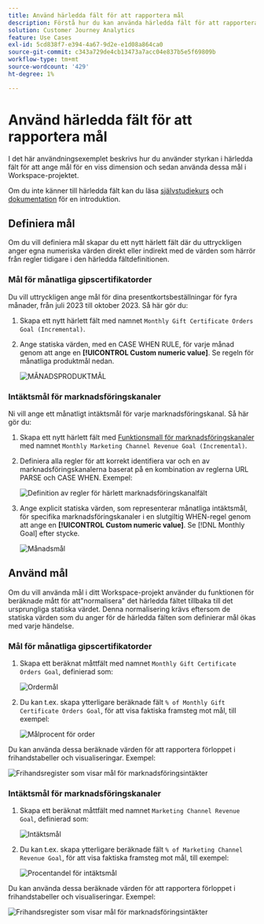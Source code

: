 ```yaml
---
title: Använd härledda fält för att rapportera mål
description: Förstå hur du kan använda härledda fält för att rapportera mål i dina Workspace-projekt.
solution: Customer Journey Analytics
feature: Use Cases
exl-id: 5cd838f7-e394-4a67-9d2e-e1d08a864ca0
source-git-commit: c343a729de4cb13473a7acc04e837b5e5f69809b
workflow-type: tm+mt
source-wordcount: '429'
ht-degree: 1%

---
```


# Använd härledda fält för att rapportera mål

I det här användningsexemplet beskrivs hur du använder styrkan i härledda fält för att ange mål för en viss dimension och sedan använda dessa mål i Workspace-projektet.

Om du inte känner till härledda fält kan du läsa [självstudiekurs](https://experienceleague.adobe.com/docs/customer-journey-analytics-learn/tutorials/data-views/derived-fields-in-cja.html?lang=en) och [dokumentation](../data-views/derived-fields/derived-fields.md) för en introduktion.


## Definiera mål

Om du vill definiera mål skapar du ett nytt härlett fält där du uttryckligen anger egna numeriska värden direkt eller indirekt med de värden som härrör från regler tidigare i den härledda fältdefinitionen.


### Mål för månatliga gipscertifikatorder

Du vill uttryckligen ange mål för dina presentkortsbeställningar för fyra månader, från juli 2023 till oktober 2023. Så här gör du:

1. Skapa ett nytt härlett fält med namnet `Monthly Gift Certificate Orders Goal (Incremental)`.

1. Ange statiska värden, med en CASE WHEN RULE, för varje månad genom att ange en **[!UICONTROL Custom numeric value]**. Se regeln för månatliga produktmål nedan.

   ![MÅNADSPRODUKTMÅL](assets/goals-derived-field-product-goals-1.png)


### Intäktsmål för marknadsföringskanaler

Ni vill ange ett månatligt intäktsmål för varje marknadsföringskanal. Så här gör du:

1. Skapa ett nytt härlett fält med [Funktionsmall för marknadsföringskanaler](/help/data-views/derived-fields/derived-fields.md#marketing-channels) med namnet `Monthly Marketing Channel Revenue Goal (Incremental)`.

1. Definiera alla regler för att korrekt identifiera var och en av marknadsföringskanalerna baserat på en kombination av reglerna URL PARSE och CASE WHEN. Exempel:

   ![Definition av regler för härlett marknadsföringskanalfält](assets/goals-derived-field-marketing-channel-1.png)

1. Ange explicit statiska värden, som representerar månatliga intäktsmål, för specifika marknadsföringskanaler i en slutgiltig WHEN-regel genom att ange en **[!UICONTROL Custom numeric value]**. Se [!DNL Monthly Goal] efter stycke.

   ![Månadsmål](assets/goals-derived-field-marketing-channel-2.png)



## Använd mål

Om du vill använda mål i ditt Workspace-projekt använder du funktionen för beräknade mått för att&quot;normalisera&quot; det härledda fältet tillbaka till det ursprungliga statiska värdet. Denna normalisering krävs eftersom de statiska värden som du anger för de härledda fälten som definierar mål ökas med varje händelse.

### Mål för månatliga gipscertifikatorder

1. Skapa ett beräknat måttfält med namnet `Monthly Gift Certificate Orders Goal`, definierad som:

   ![Ordermål](assets/calculated-metric-ordersgoals.png)

1. Du kan t.ex. skapa ytterligare beräknade fält `% of Monthly Gift Certificate Orders Goal`, för att visa faktiska framsteg mot mål, till exempel:

   ![Målprocent för order](assets/calculated-metric-ordersgoalspercent.png)

Du kan använda dessa beräknade värden för att rapportera förloppet i frihandstabeller och visualiseringar. Exempel:

![Frihandsregister som visar mål för marknadsföringsintäkter](assets/freeform-table-product-order-goals.png)


### Intäktsmål för marknadsföringskanaler

1. Skapa ett beräknat måttfält med namnet `Marketing Channel Revenue Goal`, definierad som:

   ![Intäktsmål](assets/calculated-metric-revenuegoals.png)

1. Du kan t.ex. skapa ytterligare beräknade fält `% of Marketing Channel Revenue Goal`, för att visa faktiska framsteg mot mål, till exempel:

   ![Procentandel för intäktsmål](assets/calculated-metric-revenuegoalspercent.png)

Du kan använda dessa beräknade värden för att rapportera förloppet i frihandstabeller och visualiseringar. Exempel:

![Frihandsregister som visar mål för marknadsföringsintäkter](assets/freeform-table-marketing-channel-revenue-goals.png)
